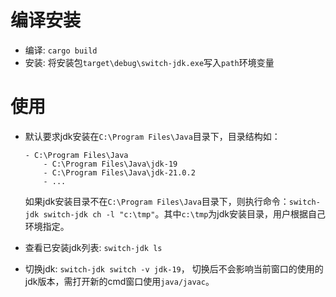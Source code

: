 # 编译安装
- 编译: `cargo build`
- 安装: 将安装包`target\debug\switch-jdk.exe`写入`path`环境变量

# 使用

- 默认要求jdk安装在`C:\Program Files\Java`目录下，目录结构如：
    ```
    - C:\Program Files\Java
        - C:\Program Files\Java\jdk-19
        - C:\Program Files\Java\jdk-21.0.2
        - ...
    ```

    如果jdk安装目录不在`C:\Program Files\Java`目录下，则执行命令：`switch-jdk switch-jdk ch -l "c:\tmp"`。其中`c:\tmp`为jdk安装目录，用户根据自己环境指定。

- 查看已安装jdk列表: `switch-jdk ls` 
- 切换jdk: `switch-jdk switch -v jdk-19`， 切换后不会影响当前窗口的使用的jdk版本，需打开新的cmd窗口使用`java/javac`。